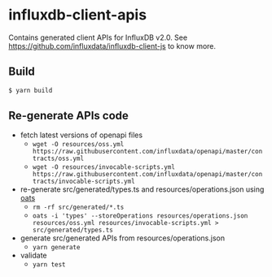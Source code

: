 # influxdb-client-apis

Contains generated client APIs for InfluxDB v2.0. See https://github.com/influxdata/influxdb-client-js to know more.

## Build

```bash
$ yarn build
```

## Re-generate APIs code

- fetch latest versions of openapi files
  - `wget -O resources/oss.yml https://raw.githubusercontent.com/influxdata/openapi/master/contracts/oss.yml`
  - `wget -O resources/invocable-scripts.yml https://raw.githubusercontent.com/influxdata/openapi/master/contracts/invocable-scripts.yml`
- re-generate src/generated/types.ts and resources/operations.json using [oats](https://github.com/bonitoo/oats)
  - `rm -rf src/generated/*.ts`
  - `oats -i 'types' --storeOperations resources/operations.json resources/oss.yml resources/invocable-scripts.yml > src/generated/types.ts`
- generate src/generated APIs from resources/operations.json
  - `yarn generate`
- validate
  - `yarn test`
